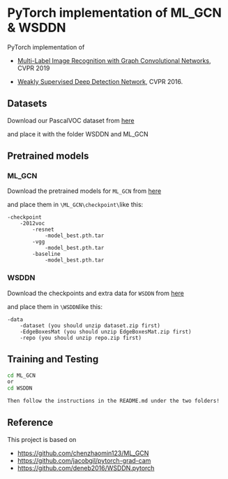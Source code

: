 # PyTorch implementation of  ML_GCN & WSDDN

PyTorch implementation of

* [Multi-Label Image Recognition with Graph Convolutional Networks](https://arxiv.org/abs/1904.03582), CVPR 2019

* [Weakly Supervised Deep Detection Network](<https://arxiv.org/pdf/1511.02853.pdf>), CVPR 2016.



## Datasets

Download our PascalVOC dataset from [here](https://cloud.tsinghua.edu.cn/d/e53b38fbb9854d0792ff/)

and place it with the folder WSDDN and ML_GCN



## Pretrained models

### ML_GCN

Download the pretrained models for `ML_GCN` from [here](https://cloud.tsinghua.edu.cn/d/33e219ed6b5444d283dc/)

and place them in `\ML_GCN\checkpoint\`like this:

```
-checkpoint
	-2012voc
		-resnet
			-model_best.pth.tar
		-vgg
			-model_best.pth.tar
		-baseline
			-model_best.pth.tar
```



### WSDDN

Download the checkpoints and extra data for `WSDDN` from [here](https://cloud.tsinghua.edu.cn/d/371c68e3eb594cac85e5/)

and place them in `\WSDDN`like this:

```
-data
	-dataset (you should unzip dataset.zip first)
	-EdgeBoxesMat (you should unzip EdgeBoxesMat.zip first)
	-repo (you should unzip repo.zip first)
```



## Training and Testing

```sh
cd ML_GCN
or
cd WSDDN
```

```sh
Then follow the instructions in the README.md under the two folders!
```



## Reference

This project is based on

* https://github.com/chenzhaomin123/ML_GCN 
* <https://github.com/jacobgil/pytorch-grad-cam>
* https://github.com/deneb2016/WSDDN.pytorch

